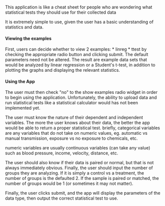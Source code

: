 

This application is like a cheat sheet for people who are wondering what statistical tests they should use for their collected data


It is extremely simple to use, given the user has a basic understanding of statistics and data.

#### Viewing the examples

First, users can decide whether to view 2 examples:
        * linreg
        * ttest
by checking the appropriate radio button and clicking submit. The default parameters need not be altered.
The result are example data sets that would be analyzed by linear regression or a Student's t-test, in addition to plotting the graphs and displaying the relevant statistics.

#### Using the App

The user must then check "no" to the show examples radio widget in order to begin using the application.
Unfortunately, the ability to upload data and run statistical tests like a statistical calculator would has not been implemented yet.

The user must know the nature of their dependent and independent variables. The more the user knows about their data, the better the app would be able to return a proper statistical test.
briefly, categorical variables are any variables that do not take on numeric values, eg. automatic vs manual transmission, exposure vs no exposure to chemicals, etc.

numeric variables are usually continuous variables (can take any value) such as blood pressure, income, velocity, distance, etc.

The user should also know if their data is paired or normal, but that is not always immediately obvious.
Finally, the user should input the number of groups they are analyzing. If it is simply a control vs a treatment, the number of groups is the defaulted 2. If the sample is paired or matched,
the number of groups would be 1 (or sometimes it may not matter).

Finally, the user clicks submit, and the app will display the parameters of the data type, then output the correct statistical test to use.